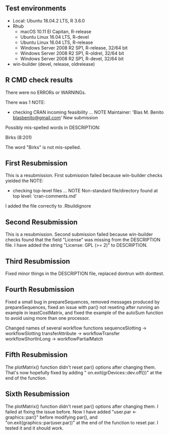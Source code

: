 ## Test environments
* Local: Ubuntu 18.04.2 LTS, R 3.6.0
* Rhub
  * macOS 10.11 El Capitan, R-release
  * Ubuntu Linux 16.04 LTS, R-devel
  * Ubuntu Linux 16.04 LTS, R-release
  * Windows Server 2008 R2 SP1, R-release, 32/64 bit
  * Windows Server 2008 R2 SP1, R-oldrel, 32/64 bit
  * Windows Server 2008 R2 SP1, R-devel, 32/64 bit
* win-builder (devel, release, oldrelease)


## R CMD check results
There were no ERRORs or WARNINGs. 

There was 1 NOTE: 

* checking CRAN incoming feasibility ... NOTE
Maintainer: 'Blas M. Benito <blasbenito@gmail.com>'
New submission

Possibly mis-spelled words in DESCRIPTION:

  Birks (8:201)
  
  
The word "Birks" is not mis-spelled.

## First Resubmission

This is a resubmission. First submission failed because win-builder checks yielded the NOTE:

* checking top-level files ... NOTE
Non-standard file/directory found at top level:
  ‘cran-comments.md’
  
I added the file correctly to .Rbuildignore

## Second Resubmission

This is a resubmission. Second submission failed because win-builder checks found that the field "License" was missing from the DESCRIPTION file. I have added the string "License: GPL (>= 2)" to DESCRIPTION.

## Third Resubmission

Fixed minor things in the DESCRIPTION file, replaced dontrun with donttest.

## Fourth Resubmission

Fixed a small bug in prepareSequences, removed messages produced by prepareSequences, fixed an issue with par() not reseting after running an example in leastCostMatrix, and fixed the example of the autoSum function to avoid using more than one processor.

Changed names of several workflow functions
sequenceSlotting -> workflowSlotting
transferAttribute -> workflowTransfer
workflowShortInLong -> workflowPartialMatch

## Fifth Resubmission

The plotMatrix() function didn't reset par() options after changing them. That's now hopefully fixed by adding "  on.exit(grDevices::dev.off())" at the end of the function.

## Sixth Resubmission

The plotMatrix() function didn't reset par() options after changing them. I failed at fixing the issue before. Now I have added "user.par <- graphics::par()" before modifying par(), and  "on.exit(graphics::par(user.par))" at the end of the function to reset par. I tested it and it should work.
